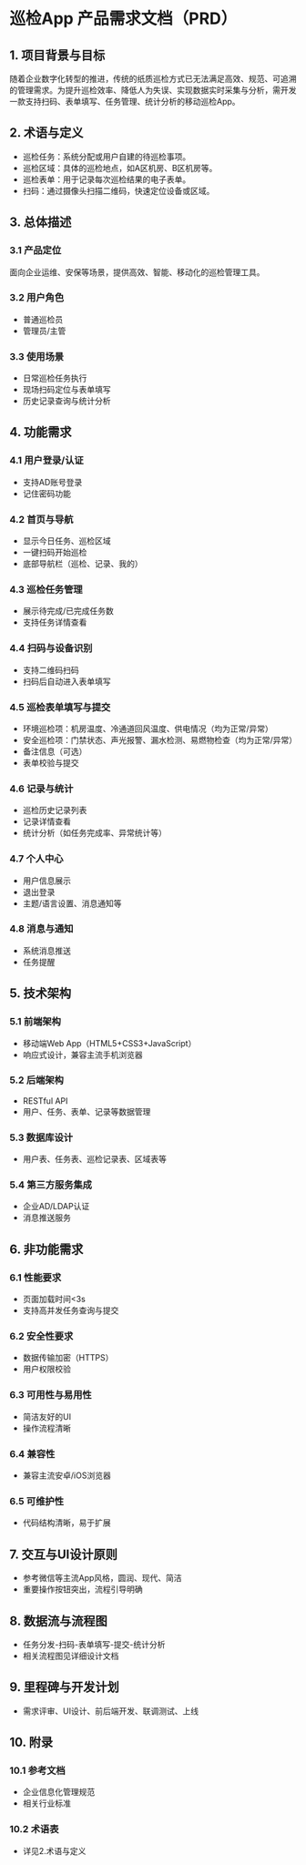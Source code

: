 # 巡检App 产品需求文档（PRD）

## 1. 项目背景与目标

随着企业数字化转型的推进，传统的纸质巡检方式已无法满足高效、规范、可追溯的管理需求。为提升巡检效率、降低人为失误、实现数据实时采集与分析，需开发一款支持扫码、表单填写、任务管理、统计分析的移动巡检App。

## 2. 术语与定义
- 巡检任务：系统分配或用户自建的待巡检事项。
- 巡检区域：具体的巡检地点，如A区机房、B区机房等。
- 巡检表单：用于记录每次巡检结果的电子表单。
- 扫码：通过摄像头扫描二维码，快速定位设备或区域。

## 3. 总体描述
### 3.1 产品定位
面向企业运维、安保等场景，提供高效、智能、移动化的巡检管理工具。

### 3.2 用户角色
- 普通巡检员
- 管理员/主管

### 3.3 使用场景
- 日常巡检任务执行
- 现场扫码定位与表单填写
- 历史记录查询与统计分析

## 4. 功能需求
### 4.1 用户登录/认证
- 支持AD账号登录
- 记住密码功能

### 4.2 首页与导航
- 显示今日任务、巡检区域
- 一键扫码开始巡检
- 底部导航栏（巡检、记录、我的）

### 4.3 巡检任务管理
- 展示待完成/已完成任务数
- 支持任务详情查看

### 4.4 扫码与设备识别
- 支持二维码扫码
- 扫码后自动进入表单填写

### 4.5 巡检表单填写与提交
- 环境巡检项：机房温度、冷通道回风温度、供电情况（均为正常/异常）
- 安全巡检项：门禁状态、声光报警、漏水检测、易燃物检查（均为正常/异常）
- 备注信息（可选）
- 表单校验与提交

### 4.6 记录与统计
- 巡检历史记录列表
- 记录详情查看
- 统计分析（如任务完成率、异常统计等）

### 4.7 个人中心
- 用户信息展示
- 退出登录
- 主题/语言设置、消息通知等

### 4.8 消息与通知
- 系统消息推送
- 任务提醒

## 5. 技术架构
### 5.1 前端架构
- 移动端Web App（HTML5+CSS3+JavaScript）
- 响应式设计，兼容主流手机浏览器

### 5.2 后端架构
- RESTful API
- 用户、任务、表单、记录等数据管理

### 5.3 数据库设计
- 用户表、任务表、巡检记录表、区域表等

### 5.4 第三方服务集成
- 企业AD/LDAP认证
- 消息推送服务

## 6. 非功能需求
### 6.1 性能要求
- 页面加载时间<3s
- 支持高并发任务查询与提交

### 6.2 安全性要求
- 数据传输加密（HTTPS）
- 用户权限校验

### 6.3 可用性与易用性
- 简洁友好的UI
- 操作流程清晰

### 6.4 兼容性
- 兼容主流安卓/iOS浏览器

### 6.5 可维护性
- 代码结构清晰，易于扩展

## 7. 交互与UI设计原则
- 参考微信等主流App风格，圆润、现代、简洁
- 重要操作按钮突出，流程引导明确

## 8. 数据流与流程图
- 任务分发-扫码-表单填写-提交-统计分析
- 相关流程图见详细设计文档

## 9. 里程碑与开发计划
- 需求评审、UI设计、前后端开发、联调测试、上线

## 10. 附录
### 10.1 参考文档
- 企业信息化管理规范
- 相关行业标准

### 10.2 术语表
- 详见2.术语与定义 